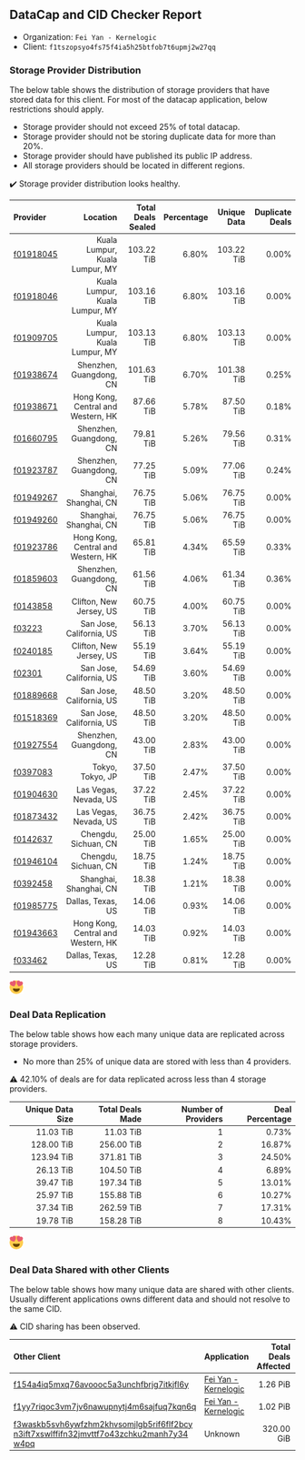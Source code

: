 ## DataCap and CID Checker Report
 - Organization: `Fei Yan - Kernelogic`
 - Client: `f1tszopsyo4fs75f4ia5h25btfob7t6upmj2w27qq`
### Storage Provider Distribution
The below table shows the distribution of storage providers that have stored data for this client.
For most of the datacap application, below restrictions should apply.
 - Storage provider should not exceed 25% of total datacap.
 - Storage provider should not be storing duplicate data for more than 20%.
 - Storage provider should have published its public IP address.
 - All storage providers should be located in different regions.

✔️ Storage provider distribution looks healthy.

| Provider                                              |                           Location | Total Deals Sealed | Percentage | Unique Data | Duplicate Deals |
| :---------------------------------------------------- | ---------------------------------: | -----------------: | ---------: | ----------: | --------------: |
| [f01918045](https://filfox.info/en/address/f01918045) |     Kuala Lumpur, Kuala Lumpur, MY |         103.22 TiB |      6.80% |  103.22 TiB |           0.00% |
| [f01918046](https://filfox.info/en/address/f01918046) |     Kuala Lumpur, Kuala Lumpur, MY |         103.16 TiB |      6.80% |  103.16 TiB |           0.00% |
| [f01909705](https://filfox.info/en/address/f01909705) |     Kuala Lumpur, Kuala Lumpur, MY |         103.13 TiB |      6.80% |  103.13 TiB |           0.00% |
| [f01938674](https://filfox.info/en/address/f01938674) |            Shenzhen, Guangdong, CN |         101.63 TiB |      6.70% |  101.38 TiB |           0.25% |
| [f01938671](https://filfox.info/en/address/f01938671) | Hong Kong, Central and Western, HK |          87.66 TiB |      5.78% |   87.50 TiB |           0.18% |
| [f01660795](https://filfox.info/en/address/f01660795) |            Shenzhen, Guangdong, CN |          79.81 TiB |      5.26% |   79.56 TiB |           0.31% |
| [f01923787](https://filfox.info/en/address/f01923787) |            Shenzhen, Guangdong, CN |          77.25 TiB |      5.09% |   77.06 TiB |           0.24% |
| [f01949267](https://filfox.info/en/address/f01949267) |             Shanghai, Shanghai, CN |          76.75 TiB |      5.06% |   76.75 TiB |           0.00% |
| [f01949260](https://filfox.info/en/address/f01949260) |             Shanghai, Shanghai, CN |          76.75 TiB |      5.06% |   76.75 TiB |           0.00% |
| [f01923786](https://filfox.info/en/address/f01923786) | Hong Kong, Central and Western, HK |          65.81 TiB |      4.34% |   65.59 TiB |           0.33% |
| [f01859603](https://filfox.info/en/address/f01859603) |            Shenzhen, Guangdong, CN |          61.56 TiB |      4.06% |   61.34 TiB |           0.36% |
| [f0143858](https://filfox.info/en/address/f0143858)   |            Clifton, New Jersey, US |          60.75 TiB |      4.00% |   60.75 TiB |           0.00% |
| [f03223](https://filfox.info/en/address/f03223)       |           San Jose, California, US |          56.13 TiB |      3.70% |   56.13 TiB |           0.00% |
| [f0240185](https://filfox.info/en/address/f0240185)   |            Clifton, New Jersey, US |          55.19 TiB |      3.64% |   55.19 TiB |           0.00% |
| [f02301](https://filfox.info/en/address/f02301)       |           San Jose, California, US |          54.69 TiB |      3.60% |   54.69 TiB |           0.00% |
| [f01889668](https://filfox.info/en/address/f01889668) |           San Jose, California, US |          48.50 TiB |      3.20% |   48.50 TiB |           0.00% |
| [f01518369](https://filfox.info/en/address/f01518369) |           San Jose, California, US |          48.50 TiB |      3.20% |   48.50 TiB |           0.00% |
| [f01927554](https://filfox.info/en/address/f01927554) |            Shenzhen, Guangdong, CN |          43.00 TiB |      2.83% |   43.00 TiB |           0.00% |
| [f0397083](https://filfox.info/en/address/f0397083)   |                   Tokyo, Tokyo, JP |          37.50 TiB |      2.47% |   37.50 TiB |           0.00% |
| [f01904630](https://filfox.info/en/address/f01904630) |              Las Vegas, Nevada, US |          37.22 TiB |      2.45% |   37.22 TiB |           0.00% |
| [f01873432](https://filfox.info/en/address/f01873432) |              Las Vegas, Nevada, US |          36.75 TiB |      2.42% |   36.75 TiB |           0.00% |
| [f0142637](https://filfox.info/en/address/f0142637)   |               Chengdu, Sichuan, CN |          25.00 TiB |      1.65% |   25.00 TiB |           0.00% |
| [f01946104](https://filfox.info/en/address/f01946104) |               Chengdu, Sichuan, CN |          18.75 TiB |      1.24% |   18.75 TiB |           0.00% |
| [f0392458](https://filfox.info/en/address/f0392458)   |             Shanghai, Shanghai, CN |          18.38 TiB |      1.21% |   18.38 TiB |           0.00% |
| [f01985775](https://filfox.info/en/address/f01985775) |                  Dallas, Texas, US |          14.06 TiB |      0.93% |   14.06 TiB |           0.00% |
| [f01943663](https://filfox.info/en/address/f01943663) | Hong Kong, Central and Western, HK |          14.03 TiB |      0.92% |   14.03 TiB |           0.00% |
| [f033462](https://filfox.info/en/address/f033462)     |                  Dallas, Texas, US |          12.28 TiB |      0.81% |   12.28 TiB |           0.00% |

![Provider Distribution](https://raw.githubusercontent.com/data-preservation-programs/filplus-checker-assets/main/filecoin-project/filecoin-plus-large-datasets/issues/1006/1670828741606.png)
### Deal Data Replication
The below table shows how each many unique data are replicated across storage providers.
- No more than 25% of unique data are stored with less than 4 providers.

⚠️ 42.10% of deals are for data replicated across less than 4 storage providers.

| Unique Data Size | Total Deals Made | Number of Providers | Deal Percentage |
| ---------------: | ---------------: | ------------------: | --------------: |
|        11.03 TiB |        11.03 TiB |                   1 |           0.73% |
|       128.00 TiB |       256.00 TiB |                   2 |          16.87% |
|       123.94 TiB |       371.81 TiB |                   3 |          24.50% |
|        26.13 TiB |       104.50 TiB |                   4 |           6.89% |
|        39.47 TiB |       197.34 TiB |                   5 |          13.01% |
|        25.97 TiB |       155.88 TiB |                   6 |          10.27% |
|        37.34 TiB |       262.59 TiB |                   7 |          17.31% |
|        19.78 TiB |       158.28 TiB |                   8 |          10.43% |

![Replication Distribution](https://raw.githubusercontent.com/data-preservation-programs/filplus-checker-assets/main/filecoin-project/filecoin-plus-large-datasets/issues/1006/1670828742010.png)
### Deal Data Shared with other Clients
The below table shows how many unique data are shared with other clients.
Usually different applications owns different data and should not resolve to the same CID.

⚠️ CID sharing has been observed.

| Other Client                                                                                                                                                                                                              | Application                                                                                           | Total Deals Affected | Unique CIDs |        Verifier |
| :------------------------------------------------------------------------------------------------------------------------------------------------------------------------------------------------------------------------ | :---------------------------------------------------------------------------------------------------- | -------------------: | ----------: | --------------: |
| [f154a4iq5mxq76avoooc5a3unchfbrjg7itkjfl6y](https://filfox.info/en/address/f154a4iq5mxq76avoooc5a3unchfbrjg7itkjfl6y)                                                                                                     | [Fei Yan \- Kernelogic](https://github.com/filecoin-project/filecoin-plus-large-datasets/issues/1005) |             1.26 PiB |      10,701 | LDN v3 multisig |
| [f1yy7riqoc3vm7jv6nawupnytj4m6sajfuq7kqn6q](https://filfox.info/en/address/f1yy7riqoc3vm7jv6nawupnytj4m6sajfuq7kqn6q)                                                                                                     | [Fei Yan \- Kernelogic](https://github.com/filecoin-project/filecoin-plus-large-datasets/issues/1004) |             1.02 PiB |       9,458 | LDN v3 multisig |
| [f3waskb5svh6ywfzhm2khvsomjlgb5rif6flf2bcy<br/>n3ift7xswlffifn32jmvttf7o43zchku2manh7y34<br/>w4pq](https://filfox.info/en/address/f3waskb5svh6ywfzhm2khvsomjlgb5rif6flf2bcyn3ift7xswlffifn32jmvttf7o43zchku2manh7y34w4pq) | Unknown                                                                                               |           320.00 GiB |           2 |         Unknown |
